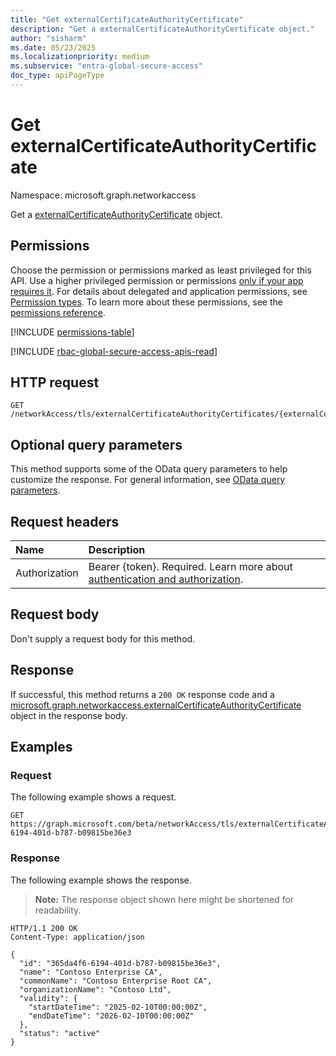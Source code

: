 ```yaml
---
title: "Get externalCertificateAuthorityCertificate"
description: "Get a externalCertificateAuthorityCertificate object."
author: "sisharm"
ms.date: 05/23/2025
ms.localizationpriority: medium
ms.subservice: "entra-global-secure-access"
doc_type: apiPageType
---
```


# Get externalCertificateAuthorityCertificate

Namespace: microsoft.graph.networkaccess

Get a [externalCertificateAuthorityCertificate](../resources/networkaccess-externalcertificateauthoritycertificate.md) object.

## Permissions

Choose the permission or permissions marked as least privileged for this API. Use a higher privileged permission or permissions [only if your app requires it](/graph/permissions-overview#best-practices-for-using-microsoft-graph-permissions). For details about delegated and application permissions, see [Permission types](/graph/permissions-overview#permission-types). To learn more about these permissions, see the [permissions reference](/graph/permissions-reference).

<!-- {
  "blockType": "permissions",
  "name": "networkaccess-externalcertificateauthoritycertificate-get-permissions"
}
-->
[!INCLUDE [permissions-table](../includes/permissions/networkaccess-externalcertificateauthoritycertificate-get-permissions.md)]

[!INCLUDE [rbac-global-secure-access-apis-read](../includes/rbac-for-apis/rbac-global-secure-access-apis-read.md)]

## HTTP request

<!-- {
  "blockType": "ignored"
}
-->
``` http
GET /networkAccess/tls/externalCertificateAuthorityCertificates/{externalCertificateAuthorityCertificateId}
```

## Optional query parameters

This method supports some of the OData query parameters to help customize the response. For general information, see [OData query parameters](/graph/query-parameters).

## Request headers

|Name|Description|
|:---|:---|
|Authorization|Bearer {token}. Required. Learn more about [authentication and authorization](/graph/auth/auth-concepts).|

## Request body

Don't supply a request body for this method.

## Response

If successful, this method returns a `200 OK` response code and a [microsoft.graph.networkaccess.externalCertificateAuthorityCertificate](../resources/networkaccess-externalcertificateauthoritycertificate.md) object in the response body.

## Examples

### Request

The following example shows a request.
<!-- {
  "blockType": "request",
  "name": "get_externalcertificateauthoritycertificate",
  "sampleKeys": ["365da4f6-6194-401d-b787-b09815be36e3"]
}
-->
``` http
GET https://graph.microsoft.com/beta/networkAccess/tls/externalCertificateAuthorityCertificates/365da4f6-6194-401d-b787-b09815be36e3
```

### Response

The following example shows the response.
>**Note:** The response object shown here might be shortened for readability.
<!-- {
  "blockType": "response",
  "truncated": true,
  "@odata.type": "microsoft.graph.networkaccess.externalCertificateAuthorityCertificate"
}
-->
``` http
HTTP/1.1 200 OK
Content-Type: application/json

{
  "id": "365da4f6-6194-401d-b787-b09815be36e3",
  "name": "Contoso Enterprise CA",
  "commonName": "Contoso Enterprise Root CA",
  "organizationName": "Contoso Ltd",
  "validity": {
    "startDateTime": "2025-02-10T00:00:00Z",
    "endDateTime": "2026-02-10T00:00:00Z"
  },
  "status": "active"
}
```
